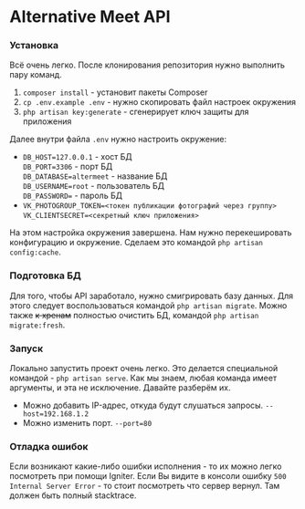 # Alternative Meet API
### Установка
Всё очень легко. После клонирования репозитория нужно выполнить пару команд.
1. `composer install` - установит пакеты Composer
2. `cp .env.example .env` - нужно скопировать файл настроек окружения
3. `php artisan key:generate` - сгенерирует ключ защиты для приложения

Далее внутри файла `.env` нужно настроить окружение:
* `DB_HOST=127.0.0.1` - хост БД <br>
  `DB_PORT=3306` - порт БД <br>
  `DB_DATABASE=altermeet` - название БД <br>
  `DB_USERNAME=root` - пользователь БД <br>
  `DB_PASSWORD=` - пароль БД <br>
* `VK_PHOTOGROUP_TOKEN=<токен публикации фотографий через группу>` <br>
  `VK_CLIENTSECRET=<секретный ключ приложения>`

На этом настройка окружения завершена. Нам нужно перекешировать конфигурацию и окружение. Сделаем это командой `php artisan config:cache`.

### Подготовка БД
Для того, чтобы API заработало, нужно смигрировать базу данных. Для этого следует воспользоваться командой `php artisan migrate`. Можно также ~~к хренам~~ полностью очистить БД, командой `php artisan migrate:fresh`. 

### Запуск
Локально запустить проект очень легко. Это делается специальной командой - `php artisan serve`. Как мы знаем, любая команда имеет аргументы, и эта не исключение. Давайте разберём их.
* Можно добавить IP-адрес, откуда будут слушаться запросы. `--host=192.168.1.2`
* Можно изменить порт. `--port=80`

### Отладка ошибок
Если возникают какие-либо ошибки исполнения - то их можно легко посмотреть при помощи Igniter. Если Вы видите в консоли ошибку `500 Internal Server Error` - то стоит посмотреть что сервер вернул. Там должен быть полный stacktrace. 
